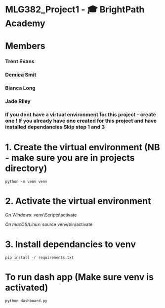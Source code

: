 # MLG382_Project1 - 🎓 BrightPath Academy

# Members

### Trent Evans

### Demica Smit

### Bianca Long

### Jade Riley


### If you dont have a virtual environment for this project - create one ! If you already have one created for this project and have installed dependancies Skip step 1 and 3


# 1. Create the virtual environment (NB - make sure you are in projects directory)
    python -m venv venv

# 2. Activate the virtual environment
*On Windows*:
venv\Scripts\activate

*On macOS/Linux:*
source venv/bin/activate

# 3. Install dependancies to venv
    pip install -r requirements.txt

# To run dash app (Make sure venv is activated)
    python dashboard.py